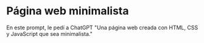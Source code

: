 # Página web minimalista

En este prompt, le pedí a ChatGPT "Una página web creada con HTML, CSS y JavaScript que sea minimalista."
